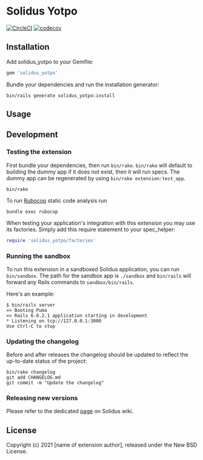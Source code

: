 # Solidus Yotpo

[![CircleCI](https://circleci.com/gh/solidusio-contrib/solidus_yotpo.svg?style=shield)](https://circleci.com/gh/solidusio-contrib/solidus_yotpo)
[![codecov](https://codecov.io/gh/solidusio-contrib/solidus_yotpo/branch/master/graph/badge.svg)](https://codecov.io/gh/solidusio-contrib/solidus_yotpo)

<!-- Explain what your extension does. -->

## Installation

Add solidus_yotpo to your Gemfile:

```ruby
gem 'solidus_yotpo'
```

Bundle your dependencies and run the installation generator:

```shell
bin/rails generate solidus_yotpo:install
```

## Usage

<!-- Explain how to use your extension once it's been installed. -->

## Development

### Testing the extension

First bundle your dependencies, then run `bin/rake`. `bin/rake` will default to building the dummy
app if it does not exist, then it will run specs. The dummy app can be regenerated by using
`bin/rake extension:test_app`.

```shell
bin/rake
```

To run [Rubocop](https://github.com/bbatsov/rubocop) static code analysis run

```shell
bundle exec rubocop
```

When testing your application's integration with this extension you may use its factories.
Simply add this require statement to your spec_helper:

```ruby
require 'solidus_yotpo/factories'
```

### Running the sandbox

To run this extension in a sandboxed Solidus application, you can run `bin/sandbox`. The path for
the sandbox app is `./sandbox` and `bin/rails` will forward any Rails commands to
`sandbox/bin/rails`.

Here's an example:

```
$ bin/rails server
=> Booting Puma
=> Rails 6.0.2.1 application starting in development
* Listening on tcp://127.0.0.1:3000
Use Ctrl-C to stop
```

### Updating the changelog

Before and after releases the changelog should be updated to reflect the up-to-date status of
the project:

```shell
bin/rake changelog
git add CHANGELOG.md
git commit -m "Update the changelog"
```

### Releasing new versions

Please refer to the dedicated [page](https://github.com/solidusio/solidus/wiki/How-to-release-extensions) on Solidus wiki.

## License

Copyright (c) 2021 [name of extension author], released under the New BSD License.

